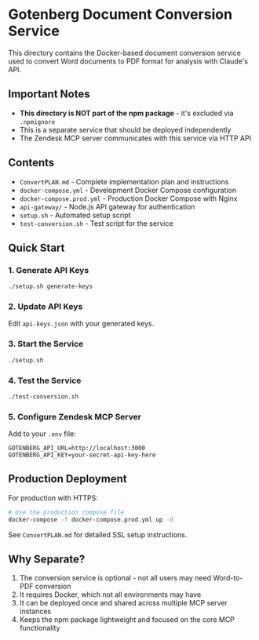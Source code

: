 # Gotenberg Document Conversion Service

This directory contains the Docker-based document conversion service used to convert Word documents to PDF format for analysis with Claude's API.

## Important Notes

- **This directory is NOT part of the npm package** - it's excluded via `.npmignore`
- This is a separate service that should be deployed independently
- The Zendesk MCP server communicates with this service via HTTP API

## Contents

- `ConvertPLAN.md` - Complete implementation plan and instructions
- `docker-compose.yml` - Development Docker Compose configuration
- `docker-compose.prod.yml` - Production Docker Compose with Nginx
- `api-gateway/` - Node.js API gateway for authentication
- `setup.sh` - Automated setup script
- `test-conversion.sh` - Test script for the service

## Quick Start

### 1. Generate API Keys
```bash
./setup.sh generate-keys
```

### 2. Update API Keys
Edit `api-keys.json` with your generated keys.

### 3. Start the Service
```bash
./setup.sh
```

### 4. Test the Service
```bash
./test-conversion.sh
```

### 5. Configure Zendesk MCP Server
Add to your `.env` file:
```env
GOTENBERG_API_URL=http://localhost:3000
GOTENBERG_API_KEY=your-secret-api-key-here
```

## Production Deployment

For production with HTTPS:
```bash
# Use the production compose file
docker-compose -f docker-compose.prod.yml up -d
```

See `ConvertPLAN.md` for detailed SSL setup instructions.

## Why Separate?

1. The conversion service is optional - not all users may need Word-to-PDF conversion
2. It requires Docker, which not all environments may have
3. It can be deployed once and shared across multiple MCP server instances
4. Keeps the npm package lightweight and focused on the core MCP functionality